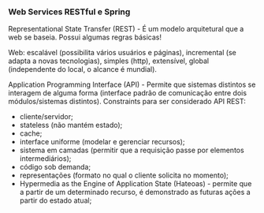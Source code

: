 <h3>Web Services RESTful e Spring</h3>


Representational State Transfer (REST) - É um modelo arquitetural que a web se baseia. Possui algumas regras básicas!

Web: escalável (possibilita vários usuários e páginas), incremental (se adapta a novas tecnologias), simples (http), extensível, global (independente do local, o alcance é mundial). 

Application Programming Interface (API) - Permite que sistemas distintos se interagem de alguma forma (interface padrão de comunicação entre dois módulos/sistemas distintos). 
Constraints para ser considerado API REST: 
- cliente/servidor;
- stateless (não mantém estado);
- cache;
- interface uniforme (modelar e gerenciar recursos);
- sistema em camadas (permitir que a requisição passe por elementos intermediários); 
- código sob demanda;
- representações (formato no qual o cliente solicita no momento);
- Hypermedia as the Engine of Application State (Hateoas) - permite que a partir de um determinado recurso, é demonstrado as futuras ações a partir do estado atual;
